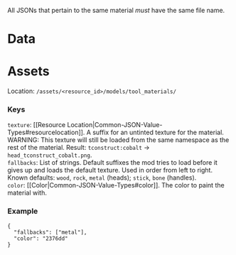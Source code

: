 All JSONs that pertain to the same material *must* have the same file name.
# Data  

# Assets  
Location: `/assets/<resource_id>/models/tool_materials/`  
### Keys
`texture`: [[Resource Location|Common-JSON-Value-Types#resourcelocation]]. A suffix for an untinted texture for the material. WARNING: This texture will still be loaded from the same namespace as the rest of the material.
  Result: `tconstruct:cobalt` -> `head_tconstruct_cobalt.png`.  
`fallbacks`: List of strings. Default suffixes the mod tries to load before it gives up and loads the default texture. Used in order from left to right.  
  Known defaults: `wood`, `rock`, `metal` (heads); `stick`, `bone` (handles).  
`color`: [[Color|Common-JSON-Value-Types#color]]. The color to paint the material with.

### Example
    {
      "fallbacks": ["metal"],
      "color": "2376dd"
    }